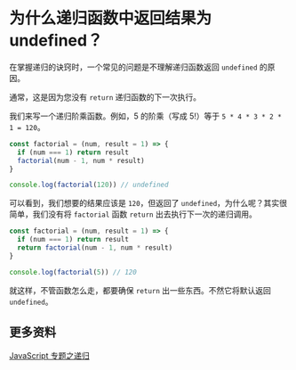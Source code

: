 # 为什么递归函数中返回结果为 undefined？

在掌握递归的诀窍时，一个常见的问题是不理解递归函数返回 `undefined` 的原因。

通常，这是因为您没有 `return` 递归函数的下一次执行。

我们来写一个递归阶乘函数。例如，5 的阶乘（写成 5!）等于 `5 * 4 * 3 * 2 * 1 = 120`。

```js
const factorial = (num, result = 1) => {
  if (num === 1) return result
  factorial(num - 1, num * result)
}

console.log(factorial(120)) // undefined
```

可以看到，我们想要的结果应该是 `120`，但返回了 `undefined`，为什么呢？其实很简单，我们没有将 `factorial` 函数 `return` 出去执行下一次的递归调用。

```js
const factorial = (num, result = 1) => {
  if (num === 1) return result
  return factorial(num - 1, num * result)
}

console.log(factorial(5)) // 120
```

就这样，不管函数怎么走，都要确保 `return` 出一些东西。不然它将默认返回 `undefined`。

## 更多资料

[JavaScript 专题之递归](https://github.com/mqyqingfeng/Blog/issues/49)
